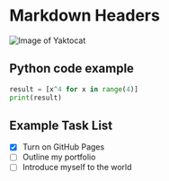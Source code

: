 # Markdown Headers 

![Image of Yaktocat](https://octodex.github.com/images/yaktocat.png)

## Python code example
``` python
result = [x^4 for x in range(4)]
print(result)
```
## Example Task List
- [x] Turn on GitHub Pages
- [ ] Outline my portfolio
- [ ] Introduce myself to the world
